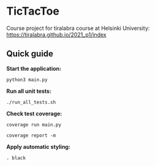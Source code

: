 # TicTacToe
Course project for tiralabra course at Helsinki University:  
https://tiralabra.github.io/2021_p1/index

## Quick guide
**Start the application:**  
```
python3 main.py
```

**Run all unit tests:**  
```
./run_all_tests.sh
```

**Check test coverage:**  
 ```
 coverage run main.py
 ```  
 ```
 coverage report -m
 ```

**Apply automatic styling:**  
```
. black
```  
